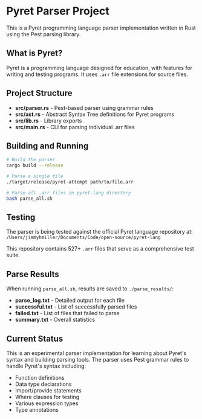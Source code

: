 # Pyret Parser Project

This is a Pyret programming language parser implementation written in Rust using the Pest parsing library.

## What is Pyret?

Pyret is a programming language designed for education, with features for writing and testing programs. It uses `.arr` file extensions for source files.

## Project Structure

- **src/parser.rs** - Pest-based parser using grammar rules
- **src/ast.rs** - Abstract Syntax Tree definitions for Pyret programs
- **src/lib.rs** - Library exports
- **src/main.rs** - CLI for parsing individual .arr files

## Building and Running

```bash
# Build the parser
cargo build --release

# Parse a single file
./target/release/pyret-attempt path/to/file.arr

# Parse all .arr files in pyret-lang directory
bash parse_all.sh
```

## Testing

The parser is being tested against the official Pyret language repository at:
`/Users/jimmyhmiller/Documents/Code/open-source/pyret-lang`

This repository contains 527+ `.arr` files that serve as a comprehensive test suite.

## Parse Results

When running `parse_all.sh`, results are saved to `./parse_results/`:
- **parse_log.txt** - Detailed output for each file
- **successful.txt** - List of successfully parsed files
- **failed.txt** - List of files that failed to parse
- **summary.txt** - Overall statistics

## Current Status

This is an experimental parser implementation for learning about Pyret's syntax and building parsing tools. The parser uses Pest grammar rules to handle Pyret's syntax including:

- Function definitions
- Data type declarations
- Import/provide statements
- Where clauses for testing
- Various expression types
- Type annotations
